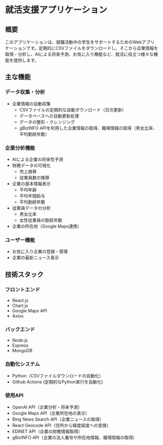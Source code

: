 # 就活支援アプリケーション

## 概要
このアプリケーションは、就職活動中の学生をサポートするためのWebアプリケーションです。定期的にCSVファイルをダウンロードし、そこから企業情報を取得・分析し、AIによる将来予測、お気に入り機能など、就活に役立つ様々な機能を提供します。

## 主な機能
### データ収集・分析
- 企業情報の自動収集
  - CSVファイルの定期的な自動ダウンロード（日次更新）
  - データベースへの自動更新処理
  - データの整形・クレンジング
  - gBizINFO APIを利用した企業情報の取得、職場情報の取得（男女比率、平均勤続年数）

### 企業分析機能
- AIによる企業の将来性予測
- 財務データの可視化
  - 売上推移
  - 従業員数の推移
- 企業の基本情報表示
  - 平均年齢
  - 平均年間給与
  - 平均勤続年数
- 従業員データの分析
  - 男女比率
  - 女性従業員の勤続年数
- 企業の所在地（Google Maps連携）

### ユーザー機能
- お気に入り企業の登録・管理
- 企業の最新ニュース表示

## 技術スタック
### フロントエンド
- React.js
- Chart.js
- Google Maps API
- Axios

### バックエンド
- Node.js
- Express
- MongoDB

### 自動化システム
- Python（CSVファイルダウンロードの自動化）
- Github Actions (定期的なPython実行を自動化)

### 使用API
- OpenAI API（企業分析・将来予測）
- Google Maps API（企業所在地の表示）
- Bing News Search API（企業ニュースの取得）
- React Geocode API（住所から緯度経度への変換）
- EDINET API（企業の財務情報取得）
- gBizINFO API（企業の法人番号や所在地情報、職場情報の取得）
